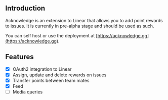 ## Introduction

Acknowledge is an extension to Linear that allows you to add point rewards to issues. It is currently in pre-alpha stage and should be used as such. 

You can self host or use the deployment at [https://acknowledge.gg](https://acknowledge.gg).

## Features

- [x] OAuth2 integration to Linear
- [x] Assign, update and delete rewards on issues
- [x] Transfer points between team mates
- [x] Feed
- [ ] Media queries